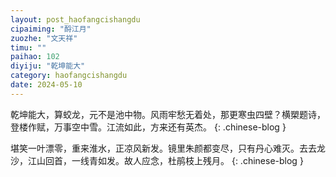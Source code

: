 ```yaml
---
layout: post_haofangcishangdu
cipaiming: "酹江月"
zuozhe: "文天祥"
timu: ""
paihao: 102
diyiju: "乾坤能大"
category: haofangcishangdu
date: 2024-05-10
---
```


乾坤能大，算蛟龙，元不是池中物。风雨牢愁无着处，那更寒虫四壁？横槊题诗，登楼作赋，万事空中雪。江流如此，方来还有英杰。
{: .chinese-blog }

堪笑一叶漂零，重来淮水，正凉风新发。镜里朱颜都变尽，只有丹心难灭。去去龙沙，江山回首，一线青如发。故人应念，杜鹃枝上残月。
{: .chinese-blog }

